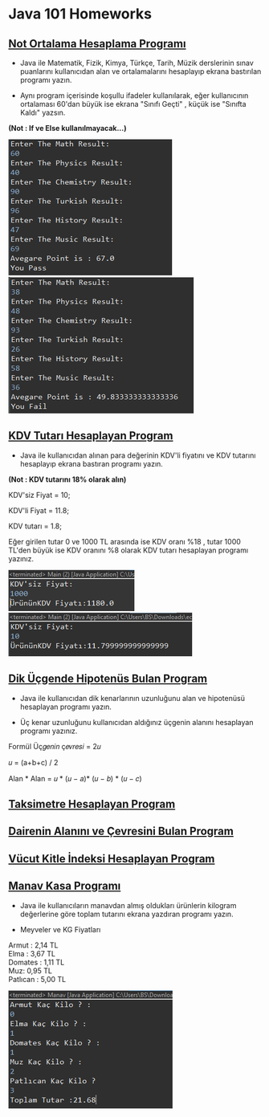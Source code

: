 # Java 101 Homeworks

## [Not Ortalama Hesaplama Programı](https://github.com/Berbet16/java101_practice_homeworks/blob/main/not_ortalama_hesaplay%C4%B1c%C4%B1.java)

- Java ile Matematik, Fizik, Kimya, Türkçe, Tarih, Müzik derslerinin sınav puanlarını kullanıcıdan alan ve ortalamalarını hesaplayıp ekrana bastırılan programı yazın.

- Aynı program içerisinde koşullu ifadeler kullanılarak, eğer kullanıcının ortalaması 60'dan büyük ise ekrana "Sınıfı Geçti" , küçük ise "Sınıfta Kaldı" yazsın.

**(Not : If ve Else kullanılmayacak...)** 

![img1](images/Not_Ortalama_Hesaplama_Pass1.png)
![img1](images/Not_Ortalama_Hesaplama_Fail.png)

## [KDV Tutarı Hesaplayan Program](https://github.com/Berbet16/java101_practice_homeworks/blob/main/KDV_Tutar%C4%B1_Hesaplayan_Program.java)
- Java ile kullanıcıdan alınan para değerinin KDV'li fiyatını ve KDV tutarını hesaplayıp ekrana bastıran programı yazın.

**(Not : KDV tutarını 18% olarak alın)**

KDV'siz Fiyat = 10;

KDV'li Fiyat = 11.8;

KDV tutarı = 1.8;

Eğer girilen tutar 0 ve 1000 TL arasında ise KDV oranı %18 , tutar 1000 TL'den büyük ise KDV oranını %8 olarak KDV tutarı hesaplayan programı yazınız.

![img1](images/KDV_1000Ustu.png)
![img1](images/KDV_1000Altı.png)

## [Dik Üçgende Hipotenüs Bulan Program](https://github.com/Berbet16/java101_practice_homeworks/blob/main/Dik_U%C3%A7gende_Hipoten%C3%BCs_Bulan_Program.java)

- Java ile kullanıcıdan dik kenarlarının uzunluğunu alan ve hipotenüsü hesaplayan programı yazın.

- Üç kenar uzunluğunu kullanıcıdan aldığınız üçgenin alanını hesaplayan programı yazınız.

Formül
Üç𝑔𝑒𝑛𝑖𝑛 ç𝑒𝑣𝑟𝑒𝑠𝑖 = 2𝑢

𝑢 = (a+b+c) / 2

Alan * Alan = 𝑢 * (𝑢 − 𝑎)* (𝑢 − 𝑏) * (𝑢 − 𝑐)

## [Taksimetre Hesaplayan Program](https://github.com/Berbet16/java101_practice_homeworks/blob/main/Taksimetre_Hesaplayan_Program.java)

## [Dairenin Alanını ve Çevresini Bulan Program](https://github.com/Berbet16/java101_practice_homeworks/blob/main/Dairenin_Alan%C4%B1n%C4%B1_ve_%C3%87evresini_Bulan_Program.java)

## [Vücut Kitle İndeksi Hesaplayan Program](https://github.com/Berbet16/java101_practice_homeworks/blob/main/V%C3%BCcut_Kitle_Indeksi_Hesaplayan_Program.java)

## [Manav Kasa Programı](https://github.com/Berbet16/java101_practice_homeworks/blob/main/Manav_Kasa.java)

- Java ile kullanıcıların manavdan almış oldukları ürünlerin kilogram değerlerine göre toplam tutarını ekrana yazdıran programı yazın.

- Meyveler ve KG Fiyatları

Armut : 2,14 TL <br/>
Elma : 3,67 TL <br/>
Domates : 1,11 TL <br/>
Muz: 0,95 TL <br/>
Patlıcan : 5,00 TL

![img1](images/manav_kasa.png)
